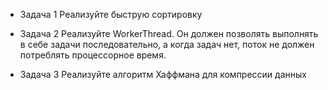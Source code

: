 - Задача 1
  Реализуйте быструю сортировку

- Задача 2
  Реализуйте WorkerThread. Он должен позволять выполнять в себе задачи последовательно,
  а когда задач нет, поток не должен потреблять процессорное время.

- Задача 3
  Реализуйте алгоритм Хаффмана для компрессии данных
  
